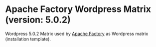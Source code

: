 # Apache Factory Wordpress Matrix (version: 5.0.2)

Wordpress 5.0.2 Matrix used by [Apache Factory](https://github.com/milos85vasic/Apache-Factory) as Wordpress matrix (installation template).
